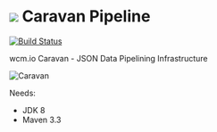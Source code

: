 <img src="http://wcm.io/images/favicon-16@2x.png"/> Caravan Pipeline
======
[![Build Status](https://travis-ci.org/wcm-io-caravan/caravan-pipeline.png?branch=master)](https://travis-ci.org/wcm-io-caravan/caravan-pipeline)

wcm.io Caravan - JSON Data Pipelining Infrastructure

![Caravan](https://github.com/wcm-io-caravan/caravan-tooling/blob/master/public_site/src/site/resources/images/caravan.gif)

Needs:
- JDK 8
- Maven 3.3
